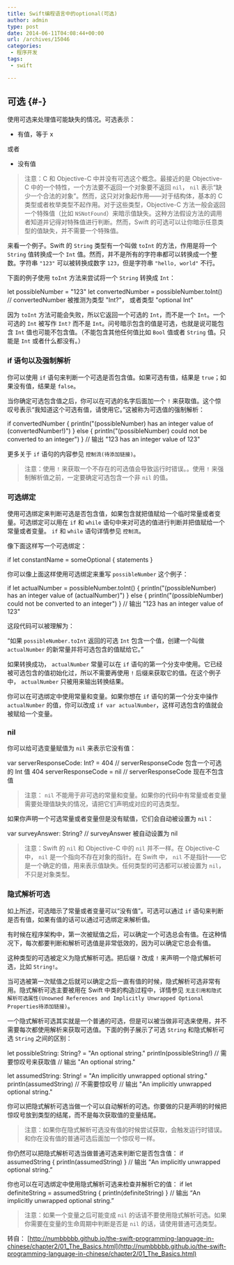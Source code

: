 ```yaml
---
title: Swift编程语言中的optional(可选)
author: admin
type: post
date: 2014-06-11T04:08:44+00:00
url: /archives/15046
categories:
 - 程序开发
tags:
 - swift

---
```

## 可选 {#-}

使用可选来处理值可能缺失的情况。可选表示：

- 有值，等于 x


或者

- 没有值


> 注意：C 和 Objective-C 中并没有可选这个概念。最接近的是 Objective-C 中的一个特性，一个方法要不返回一个对象要不返回 `nil`， `nil` 表示“缺少一个合法的对象”。然而，这只对对象起作用——对于结构体，基本的 C 类型或者枚举类型不起作用。对于这些类型，Objective-C 方法一般会返回一个特殊值（比如 `NSNotFound`）来暗示值缺失。这种方法假设方法的调用者知道并记得对特殊值进行判断。然而，Swift 的可选可以让你暗示任意类型的值缺失，并不需要一个特殊值。

来看一个例子。Swift 的 `String` 类型有一个叫做 `toInt` 的方法，作用是将一个 `String` 值转换成一个 `Int` 值。然而，并不是所有的字符串都可以转换成一个整数。字符串 `"123"` 可以被转换成数字 `123`，但是字符串 `"hello, world"` 不行。

下面的例子使用 `toInt` 方法来尝试将一个 `String` 转换成 `Int`：

 let possibleNumber = "123"
 let convertedNumber = possibleNumber.toInt()
 // convertedNumber 被推测为类型 "Int?"， 或者类型 "optional Int"


因为 `toInt` 方法可能会失败，所以它返回一个可选的 `Int`，而不是一个 `Int`。一个可选的 `Int` 被写作 `Int?` 而不是 `Int`。问号暗示包含的值是可选，也就是说可能包含 `Int` 值也可能不包含值。（不能包含其他任何值比如 `Bool` 值或者 `String` 值。只能是 `Int` 或者什么都没有。）

### if 语句以及强制解析

你可以使用 `if` 语句来判断一个可选是否包含值。如果可选有值，结果是 `true`；如果没有值，结果是 `false`。

当你确定可选包含值之后，你可以在可选的名字后面加一个 `!` 来获取值。这个惊叹号表示“我知道这个可选有值，请使用它。”这被称为可选值的强制解析：

 if convertedNumber {
 println("\(possibleNumber) has an integer value of \(convertedNumber!)")
 } else {
 println("\(possibleNumber) could not be converted to an integer")
 }
 // 输出 "123 has an integer value of 123"


更多关于 `if` 语句的内容参见 `控制流(待添加链接)`。

> 注意：使用 `!` 来获取一个不存在的可选值会导致运行时错误。。使用 `!` 来强制解析值之前，一定要确定可选包含一个非 `nil` 的值。

### 可选绑定

使用可选绑定来判断可选是否包含值，如果包含就把值赋给一个临时常量或者变量。可选绑定可以用在 `if` 和 `while` 语句中来对可选的值进行判断并把值赋给一个常量或者变量。 `if` 和 `while` 语句详情参见 `控制流`。

像下面这样写一个可选绑定：

 if let constantName = someOptional {
 statements
 }


你可以像上面这样使用可选绑定来重写 `possibleNumber` 这个例子：

 if let actualNumber = possibleNumber.toInt() {
 println("\(possibleNumber) has an integer value of \(actualNumber)")
 } else {
 println("\(possibleNumber) could not be converted to an integer")
 }
 // 输出 "123 has an integer value of 123"


这段代码可以被理解为：

“如果 `possibleNumber.toInt` 返回的可选 `Int` 包含一个值，创建一个叫做 `actualNumber` 的新常量并将可选包含的值赋给它。”

如果转换成功， `actualNumber` 常量可以在 `if` 语句的第一个分支中使用。它已经被可选包含的值初始化过，所以不需要再使用 `!` 后缀来获取它的值。在这个例子中， `actualNumber` 只被用来输出转换结果。

你可以在可选绑定中使用常量和变量。如果你想在 `if` 语句的第一个分支中操作 `actualNumber` 的值，你可以改成 `if var actualNumber`，这样可选包含的值就会被赋给一个变量。

### nil

你可以给可选变量赋值为 `nil` 来表示它没有值：

 var serverResponseCode: Int? = 404
 // serverResponseCode 包含一个可选的 Int 值 404
 serverResponseCode = nil
 // serverResponseCode 现在不包含值


> 注意： `nil` 不能用于非可选的常量和变量。如果你的代码中有常量或者变量需要处理值缺失的情况，请把它们声明成对应的可选类型。

如果你声明一个可选常量或者变量但是没有赋值，它们会自动被设置为 `nil`：

 var surveyAnswer: String?
 // surveyAnswer 被自动设置为 nil


> 注意：Swift 的 `nil` 和 Objective-C 中的 `nil` 并不一样。在 Objective-C 中， `nil` 是一个指向不存在对象的指针。在 Swift 中， `nil` 不是指针——它是一个确定的值，用来表示值缺失。任何类型的可选都可以被设置为 `nil`，不只是对象类型。

### 隐式解析可选

如上所述，可选暗示了常量或者变量可以“没有值”。可选可以通过 `if` 语句来判断是否有值，如果有值的话可以通过可选绑定来解析值。

有时候在程序架构中，第一次被赋值之后，可以确定一个可选总会有值。在这种情况下，每次都要判断和解析可选值是非常低效的，因为可以确定它总会有值。

这种类型的可选被定义为隐式解析可选。把后缀 `?` 改成 `!` 来声明一个隐式解析可选，比如 `String!`。

当可选被第一次赋值之后就可以确定之后一直有值的时候，隐式解析可选非常有用。隐式解析可选主要被用在 Swift 中类的构造过程中，详情参见 `无主引用和隐式解析可选属性(Unowned References and Implicitly Unwrapped Optional Properties待添加链接)`。

一个隐式解析可选其实就是一个普通的可选，但是可以被当做非可选来使用，并不需要每次都使用解析来获取可选值。下面的例子展示了可选 `String` 和隐式解析可选 `String` 之间的区别：

 let possibleString: String? = "An optional string."
 println(possibleString!) // 需要惊叹号来获取值
 // 输出 "An optional string."

 let assumedString: String! = "An implicitly unwrapped optional string."
 println(assumedString) // 不需要惊叹号
 // 输出 "An implicitly unwrapped optional string."


你可以把隐式解析可选当做一个可以自动解析的可选。你要做的只是声明的时候把惊叹号放到类型的结尾，而不是每次获取值的变量结尾。

> 注意：如果你在隐式解析可选没有值的时候尝试获取，会触发运行时错误。和你在没有值的普通可选后面加一个惊叹号一样。

你仍然可以把隐式解析可选当做普通可选来判断它是否包含值： if assumedString { println(assumedString) } // 输出 “An implicitly unwrapped optional string.”

你也可以在可选绑定中使用隐式解析可选来检查并解析它的值： if let definiteString = assumedString { println(definiteString) } // 输出 “An implicitly unwrapped optional string.”

> 注意：如果一个变量之后可能变成 `nil` 的话请不要使用隐式解析可选。如果你需要在变量的生命周期中判断是否是 `nil` 的话，请使用普通可选类型。

转自： [http://numbbbbb.github.io/the-swift-programming-language-in-chinese/chapter2/01_The_Basics.html](http://numbbbbb.github.io/the-swift-programming-language-in-chinese/chapter2/01_The_Basics.html)